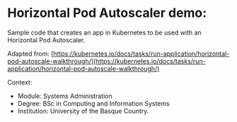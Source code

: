 # Horizontal Pod Autoscaler demo: 

Sample code that creates an app in Kubernetes to be used with an Horizontal Pod Autoscaler.

Adapted from: [https://kubernetes.io/docs/tasks/run-application/horizontal-pod-autoscale-walkthrough/](https://kubernetes.io/docs/tasks/run-application/horizontal-pod-autoscale-walkthrough/)

Context:
- Module: Systems Administration
- Degree: BSc in Computing and Information Systems
- Institution: University of the Basque Country.
